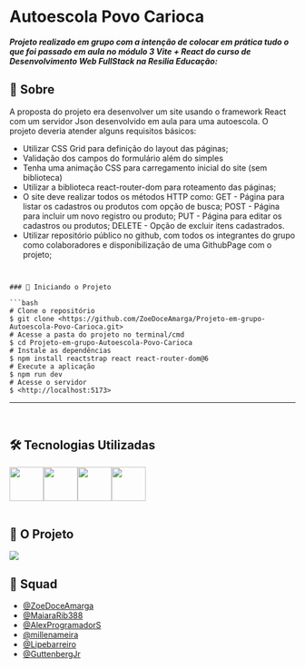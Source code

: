 # Autoescola Povo Carioca

***Projeto realizado em grupo com a intenção de colocar em prática tudo o que foi passado em aula no módulo 3 Vite + React do curso de Desenvolvimento Web FullStack na Resilia Educação:***



## 🔎 Sobre

<p>A proposta do projeto era desenvolver um site usando o framework React com um servidor Json desenvolvido em aula para uma autoescola. O projeto deveria atender alguns requisitos básicos:</p>
<ul>
  <li>Utilizar CSS Grid para definição do layout das páginas;</li>
  <li>Validação dos campos do formulário além do simples</li>
  <li>Tenha uma animação CSS para carregamento inicial do site (sem biblioteca)</li>
  <li>Utilizar a biblioteca react-router-dom para roteamento das páginas;</li>
  <li>O site deve realizar todos os métodos HTTP como: GET - Página para listar os cadastros ou produtos com opção de busca; POST - Página para incluir um novo registro ou produto; PUT - Página para editar os cadastros ou produtos; DELETE - Opção de excluir itens cadastrados.</li>
  <li>Utilizar repositório público no github, com todos os integrantes do grupo como colaboradores e disponibilização de uma GithubPage com o projeto;</li>
</ul>



```


### 🎲 Iniciando o Projeto

```bash
# Clone o repositório
$ git clone <https://github.com/ZoeDoceAmarga/Projeto-em-grupo-Autoescola-Povo-Carioca.git>
# Acesse a pasta do projeto no terminal/cmd
$ cd Projeto-em-grupo-Autoescola-Povo-Carioca
# Instale as dependências
$ npm install reactstrap react react-router-dom@6
# Execute a aplicação 
$ npm run dev
# Acesse o servidor
$ <http://localhost:5173>
```

---
<br /> 


## 🛠️ Tecnologias Utilizadas
<div style="display:flex">
  <img src="https://cdn.jsdelivr.net/gh/devicons/devicon/icons/javascript/javascript-original.svg" style=" width:60px;cursor:default"/>
  <img src="https://cdn.jsdelivr.net/gh/devicons/devicon/icons/css3/css3-plain-wordmark.svg" style=" width:60px;cursor:default"/>
  <img src="https://cdn.jsdelivr.net/gh/devicons/devicon/icons/html5/html5-plain-wordmark.svg" style=" width:60px;cursor:default"/>
  <img src="https://user-images.githubusercontent.com/65381107/214992098-3f7920bd-9b44-402f-83ed-8208874cfb74.png" style="width:60px;cursor:default"/>

</div>
<br />

## 📸 O Projeto

<img src="https://user-images.githubusercontent.com/65381107/214991838-73813a24-0d9d-4021-a8b0-615f420ced89.png">



## 🤝 Squad

<ul>
  <li><a href="https://github.com/ZoeDoceAmarga">@ZoeDoceAmarga</li>
  <li><a href="https://github.com/MaiaraRib388">@MaiaraRib388</li>
  <li><a href="https://github.com/AlexProgramadorS">@AlexProgramadorS</li>
  <li><a href="https://github.com/millenameira">@millenameira</li>
  <li><a href="https://github.com/Lipebarreiro">@Lipebarreiro</li>
  <li><a href="https://github.com/GuttenbergJr">@GuttenbergJr</li>
</ul>


